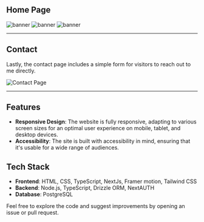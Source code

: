 ## Home Page

<img src='banner.jpg' alt="banner"></img>
<img src='banner.jpg' alt="banner"></img>
<img src='banner.jpg' alt="banner"></img>

---

## Contact

Lastly, the contact page includes a simple form for visitors to reach out to me directly.

![Contact Page](https://your-image-link.com/contact-page.png)

---

## Features

- **Responsive Design**: The website is fully responsive, adapting to various screen sizes for an optimal user experience on mobile, tablet, and desktop devices.
- **Accessibility**: The site is built with accessibility in mind, ensuring that it's usable for a wide range of audiences.

## Tech Stack

- **Frontend**: HTML, CSS, TypeScript, NextJs, Framer motion, Tailwind CSS
- **Backend**: Node.js, TypeScript, Drizzle ORM, NextAUTH 
- **Database**: PostgreSQL

Feel free to explore the code and suggest improvements by opening an issue or pull request.



